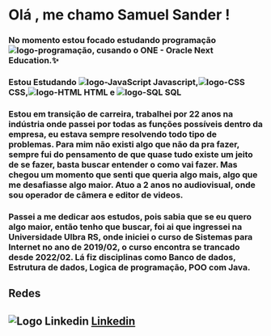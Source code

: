 # Olá , me chamo Samuel Sander !


### No momento estou focado estudando programação <img src="./image/logo-programacao.png" alt="logo-programação">, cusando o ONE - Oracle Next Education.✨
### Estou Estudando <img src="./image/logo-js.png" alt="logo-JavaScript" alt="logo Javascript"> Javascript,<img src="./image/logo-css.png" alt="logo-CSS"> CSS,<img src="./image/logo-html.png" alt="logo-HTML"> HTML e <img src="./image/logo-sql.png" alt="logo-SQL"> SQL
### Estou em transição de carreira, trabalhei por 22 anos na indústria onde passei por todas as funções possíveis dentro da empresa, eu estava sempre resolvendo todo tipo de problemas. Para mim não existi algo que não da pra fazer, sempre fui do pensamento de que quase tudo existe um jeito de se fazer, basta buscar entender o como vai fazer. Mas chegou um momento que senti que queria algo mais, algo que me desafiasse algo maior.  Atuo a 2 anos no audiovisual, onde sou operador de câmera e editor de videos. 

### Passei a me dedicar aos estudos, pois sabia que se eu quero algo maior, então tenho que buscar, foi ai que ingressei na Universidade Ulbra RS, onde iniciei o curso de Sistemas para Internet no ano de 2019/02, o curso encontra se trancado desde 2022/02. Lá fiz disciplinas como Banco de dados, Estrutura de dados, Logica de programação, POO com Java.

## Redes 

## <img src="./image/logo-linkedin.png" alt="Logo Linkedin"> <a href="https:linkedin.com/samuelsander-"> Linkedin</a>







<!--
**SamuelSanderdev/SamuelSanderDev** is a ✨ _special_ ✨ repository because its `README.md` (this file) appears on your GitHub profile.

Se você trabalha ou estuda. Se sim, é legal citar onde e em qual área;
O que você anda aprendendo;
Suas experiências, caso tenha, como atividades acadêmicas ou antigos trabalhos. Caso esteja em transição de carreira, acredito que seja legal citar também;
Contatos, mas é importante pensar direitinho quais colocarem;
Conhecimentos adquiridos;
Região onde mora, mas não especifique tanto;
Entre outros, coloque apenas o que você se sentir confortável para

Here are some ideas to get you started:

- 🔭 I’m currently working on ...
- 🌱 I’m currently learning ...
- 👯 I’m looking to collaborate on ...
- 🤔 I’m looking for help with ...
- 💬 Ask me about ...
- 📫 How to reach me: ...
- 😄 Pronouns: ...
- ⚡ Fun fact: ...
-->

